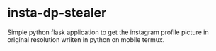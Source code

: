 # insta-dp-stealer

Simple python flask application to get the instagram profile picture in original resolution
wriiten in python on mobile termux.
